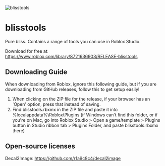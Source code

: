 ![blisstools](https://user-images.githubusercontent.com/56035537/152427370-ac6b41f4-3801-4f70-ad6e-155a0285eabf.png)

# blisstools
Pure bliss. Contains a range of tools you can use in Roblox Studio.

Download for free at: https://www.roblox.com/library/8721636903/RELEASE-blisstools

## Downloading Guide

When downloading from Roblox, ignore this following guide, but if you are downloading from GitHub releases, follow this to get setup easily!

1. When clicking on the ZIP file for the release, if your browser has an 'Open' option, press that instead of saving.
2. Find blisstools.rbxmx in the ZIP file and paste it into %localappdata%\Roblox\Plugins (if Windows can't find this folder, or if you're on Mac, go into Roblox Studio > Open a game/template > Plugins button in Studio ribbon tab > Plugins Folder, and paste blisstools.rbxmx there)

## Open-source licenses

Decal2Image: https://github.com/r1a9c8c4/decal2image